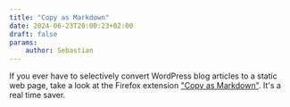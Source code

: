 ```yaml
---
title: "Copy as Markdown"
date: 2024-06-23T20:00:23+02:00
draft: false
params:
    author: Sebastian
---
```


If you ever have to selectively convert WordPress blog articles to a static web page, take a look at the Firefox extension ["Copy as Markdown"](https://addons.mozilla.org/en-US/firefox/addon/cpy-as-md/?utm_source=addons.mozilla.org). It's a real time saver.

